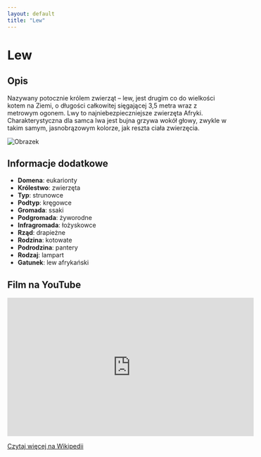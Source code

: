 ```yaml
---
layout: default
title: "Lew"
---
```


# Lew

## Opis

Nazywany potocznie królem zwierząt – lew, jest drugim co do wielkości kotem na Ziemi, o długości całkowitej sięgającej 3,5 metra wraz z metrowym ogonem. Lwy to najniebezpieczniejsze zwierzęta Afryki. Charakterystyczna dla samca lwa jest bujna grzywa wokół głowy, zwykle w takim samym, jasnobrązowym kolorze, jak reszta ciała zwierzęcia.

![Obrazek](https://afryka.biz.pl/wp-content/uploads/2019/02/lew-1024x652.jpg)

## Informacje dodatkowe

- **Domena**: eukarionty
- **Królestwo**: zwierzęta
- **Typ**: strunowce
- **Podtyp**: kręgowce
- **Gromada**: ssaki
- **Podgromada**: żyworodne
- **Infragromada**: łożyskowce
- **Rząd**: drapieżne
- **Rodzina**: kotowate
- **Podrodzina**: pantery
- **Rodzaj**: lampart
- **Gatunek**: lew afrykański

## Film na YouTube

<iframe width="560" height="315" src="https://www.youtube.com/embed/1B-P4dqirI0" frameborder="0" allow="accelerometer; autoplay; clipboard-write; encrypted-media; gyroscope; picture-in-picture" allowfullscreen></iframe>

[Czytaj więcej na Wikipedii](https://pl.wikipedia.org/wiki/Lew_afryka%C5%84ski)
